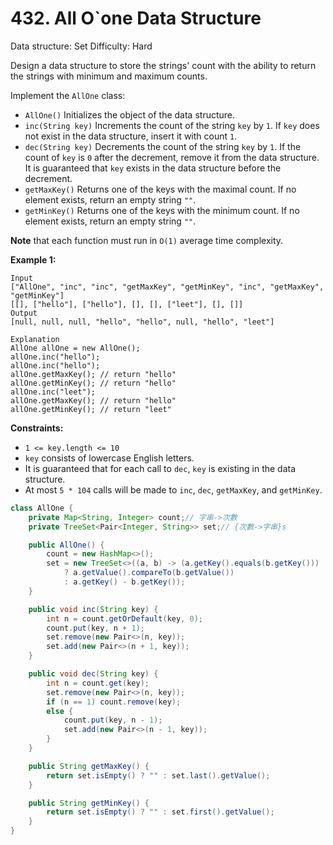 # 432. All O`one Data Structure

Data structure: Set
Difficulty: Hard

Design a data structure to store the strings' count with the ability to return the strings with minimum and maximum counts.

Implement the `AllOne` class:

- `AllOne()` Initializes the object of the data structure.
- `inc(String key)` Increments the count of the string `key` by `1`. If `key` does not exist in the data structure, insert it with count `1`.
- `dec(String key)` Decrements the count of the string `key` by `1`. If the count of `key` is `0` after the decrement, remove it from the data structure. It is guaranteed that `key` exists in the data structure before the decrement.
- `getMaxKey()` Returns one of the keys with the maximal count. If no element exists, return an empty string `""`.
- `getMinKey()` Returns one of the keys with the minimum count. If no element exists, return an empty string `""`.

**Note** that each function must run in `O(1)` average time complexity.

**Example 1:**

```
Input
["AllOne", "inc", "inc", "getMaxKey", "getMinKey", "inc", "getMaxKey", "getMinKey"]
[[], ["hello"], ["hello"], [], [], ["leet"], [], []]
Output
[null, null, null, "hello", "hello", null, "hello", "leet"]

Explanation
AllOne allOne = new AllOne();
allOne.inc("hello");
allOne.inc("hello");
allOne.getMaxKey(); // return "hello"
allOne.getMinKey(); // return "hello"
allOne.inc("leet");
allOne.getMaxKey(); // return "hello"
allOne.getMinKey(); // return "leet"

```

**Constraints:**

- `1 <= key.length <= 10`
- `key` consists of lowercase English letters.
- It is guaranteed that for each call to `dec`, `key` is existing in the data structure.
- At most `5 * 104` calls will be made to `inc`, `dec`, `getMaxKey`, and `getMinKey`.

```java
class AllOne {
    private Map<String, Integer> count;// 字串->次數
    private TreeSet<Pair<Integer, String>> set;// {次數->字串}s

    public AllOne() {
        count = new HashMap<>();
        set = new TreeSet<>((a, b) -> (a.getKey().equals(b.getKey())) 
            ? a.getValue().compareTo(b.getValue()) 
            : a.getKey() - b.getKey());
    }

    public void inc(String key) {
        int n = count.getOrDefault(key, 0);
        count.put(key, n + 1);
        set.remove(new Pair<>(n, key));
        set.add(new Pair<>(n + 1, key));
    }

    public void dec(String key) {
        int n = count.get(key);
        set.remove(new Pair<>(n, key));
        if (n == 1) count.remove(key);
        else {
            count.put(key, n - 1);
            set.add(new Pair<>(n - 1, key));
        }
    }

    public String getMaxKey() {
        return set.isEmpty() ? "" : set.last().getValue();
    }

    public String getMinKey() {
        return set.isEmpty() ? "" : set.first().getValue();
    }
}
```